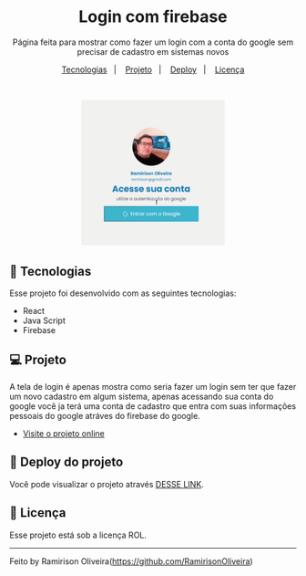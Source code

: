 <h1 align="center"> Login com firebase </h1>

<p align="center">
Página feita para mostrar como fazer um login com a conta do google sem precisar de cadastro em sistemas novos<br/>
</p>

<p align="center">
  <a href="#-tecnologias">Tecnologias</a>&nbsp;&nbsp;&nbsp;|&nbsp;&nbsp;&nbsp;
  <a href="#-projeto">Projeto</a>&nbsp;&nbsp;&nbsp;|&nbsp;&nbsp;&nbsp;
  <a href="#-layout">Deploy</a>&nbsp;&nbsp;&nbsp;|&nbsp;&nbsp;&nbsp;
  <a href="#memo-licença">Licença</a>
</p>

<br>

<p align="center">
  <img alt="" src=".github/loginpreview.png" width="50%">
</p>

## 🚀 Tecnologias

Esse projeto foi desenvolvido com as seguintes tecnologias:

- React
- Java Script
- Firebase

## 💻 Projeto

A tela de login é apenas mostra como seria fazer um login sem ter que fazer um novo cadastro em algum sistema, apenas acessando sua conta do google você ja terá uma conta de cadastro que entra com suas informações pessoais do google atráves do firebase do google.

- [Visite o projeto online](https://github.com/RamirisonOliveira/login_com_firebase)

## 🔖 Deploy do projeto

Você pode visualizar o projeto através [DESSE LINK]( ).

## :memo: Licença

Esse projeto está sob a licença ROL.

---

Feito by Ramirison Oliveira(https://github.com/RamirisonOliveira)